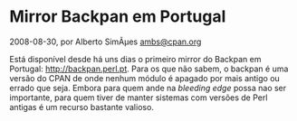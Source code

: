 
# Mirror Backpan em Portugal

 2008-08-30, por Alberto SimÃµes <ambs@cpan.org>

Está disponível desde há uns dias o primeiro mirror do Backpan em Portugal: <a href="http://backpan.perl.pt/">http://backpan.perl.pt</a>. Para os que não sabem, o backpan é uma versão do CPAN de onde nenhum módulo é apagado por mais antigo ou errado que seja. Embora para quem ande na <i>bleeding edge</i> possa nao ser importante, para quem tiver de manter sistemas com versões de Perl antigas é um recurso bastante valioso. 
